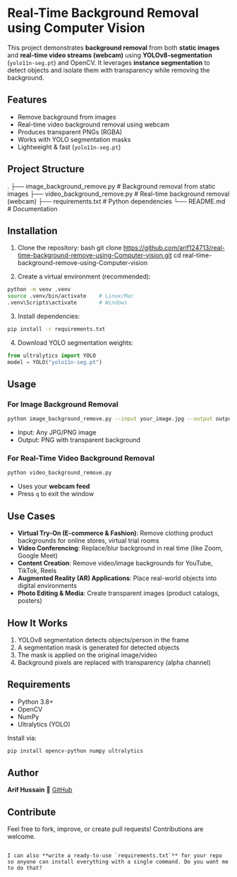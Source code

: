 


# Real-Time Background Removal using Computer Vision

This project demonstrates **background removal** from both **static images** and **real-time video streams (webcam)** using **YOLOv8-segmentation** (`yolo11n-seg.pt`) and OpenCV. It leverages **instance segmentation** to detect objects and isolate them with transparency while removing the background.

## Features
- Remove background from images
- Real-time video background removal using webcam
- Produces transparent PNGs (RGBA)
- Works with YOLO segmentation masks
- Lightweight & fast (`yolo11n-seg.pt`)

## Project Structure


.
├── image\_background\_remove.py   # Background removal from static images
├── video\_background\_remove.py   # Real-time background removal (webcam)
├── requirements.txt             # Python dependencies
└── README.md                    # Documentation


## Installation
1. Clone the repository:
bash
git clone https://github.com/arif124713/real-time-background-remove-using-Computer-vision.git
cd real-time-background-remove-using-Computer-vision


2. Create a virtual environment (recommended):

```bash
python -m venv .venv
source .venv/bin/activate    # Linux/Mac
.venv\Scripts\activate       # Windows
```

3. Install dependencies:

```bash
pip install -r requirements.txt
```

4. Download YOLO segmentation weights:

```python
from ultralytics import YOLO
model = YOLO("yolo11n-seg.pt")
```

## Usage

### For Image Background Removal

```bash
python image_background_remove.py --input your_image.jpg --output output.png
```

* Input: Any JPG/PNG image
* Output: PNG with transparent background

### For Real-Time Video Background Removal

```bash
python video_background_remove.py
```

* Uses your **webcam feed**
* Press `q` to exit the window

## Use Cases

* **Virtual Try-On (E-commerce & Fashion)**: Remove clothing product backgrounds for online stores, virtual trial rooms
* **Video Conferencing**: Replace/blur background in real time (like Zoom, Google Meet)
* **Content Creation**: Remove video/image backgrounds for YouTube, TikTok, Reels
* **Augmented Reality (AR) Applications**: Place real-world objects into digital environments
* **Photo Editing & Media**: Create transparent images (product catalogs, posters)

## How It Works

1. YOLOv8 segmentation detects objects/person in the frame
2. A segmentation mask is generated for detected objects
3. The mask is applied on the original image/video
4. Background pixels are replaced with transparency (alpha channel)

## Requirements

* Python 3.8+
* OpenCV
* NumPy
* Ultralytics (YOLO)

Install via:

```bash
pip install opencv-python numpy ultralytics
```

## Author

**Arif Hussain**
🔗 [GitHub](https://github.com/arif124713)

## Contribute

Feel free to fork, improve, or create pull requests! Contributions are welcome.

```

I can also **write a ready-to-use `requirements.txt`** for your repo so anyone can install everything with a single command. Do you want me to do that?
```
